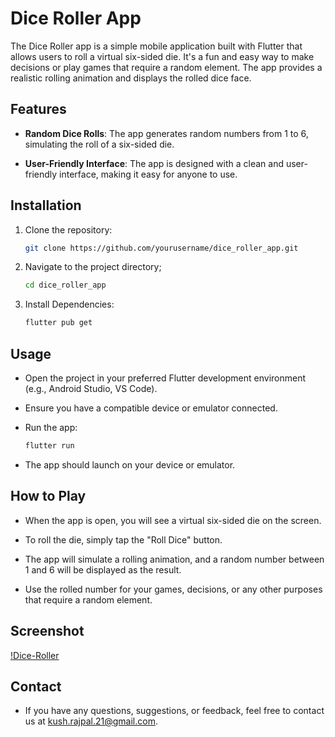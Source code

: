 # Dice Roller App

The Dice Roller app is a simple mobile application built with Flutter that allows users to roll a virtual six-sided die. It's a fun and easy way to make decisions or play games that require a random element. The app provides a realistic rolling animation and displays the rolled dice face.

## Features

- **Random Dice Rolls**: The app generates random numbers from 1 to 6, simulating the roll of a six-sided die.

- **User-Friendly Interface**: The app is designed with a clean and user-friendly interface, making it easy for anyone to use.

## Installation

1. Clone the repository:

   ```bash
   git clone https://github.com/yourusername/dice_roller_app.git
   ```

2. Navigate to the project directory;

   ```bash
   cd dice_roller_app
   ```

3. Install Dependencies:
   ```bash
   flutter pub get
   ```

## Usage

- Open the project in your preferred Flutter development environment (e.g., Android Studio, VS Code).

- Ensure you have a compatible device or emulator connected.

- Run the app:

  ```bash
  flutter run
  ```

- The app should launch on your device or emulator.

## How to Play

- When the app is open, you will see a virtual six-sided die on the screen.

- To roll the die, simply tap the "Roll Dice" button.

- The app will simulate a rolling animation, and a random number between 1 and 6 will be displayed as the result.

- Use the rolled number for your games, decisions, or any other purposes that require a random element.

## Screenshot

[!Dice-Roller](assets/images/Dice-Roller.png)

## Contact

- If you have any questions, suggestions, or feedback, feel free to contact us at <kush.rajpal.21@gmail.com>.
